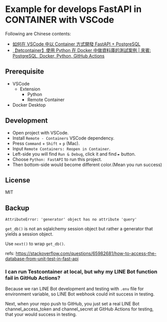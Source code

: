 # Example for develops FastAPI in CONTAINER with VSCode

Following are Chinese contents:
- [如何在 VSCode 中以 Container 方式開發 FastAPI + PostgreSQL](https://nijialin.com/2021/05/29/fastapi-dev-in-container-vscode/)
- [【tetcontainer】使用 Python 在 Docker 中做資料庫的測試案例 | 來賓: PostgreSQL, Docker, Python, GitHub Actions](https://nijialin.com/2021/11/25/python-testcontainer-fasstapi-database/)

## Prerequisite

- VSCode
  - Extension
    - Python
    - Remote Container
- Docker Desktop

## Development

- Open project with VSCode.
- Install `Remote - Containers` VSCode dependency.
- Press `Command` + `Shift` + `p` (Mac).
- Input `Remote Containers: Reopen in Container`.
- Left-side you will find `Run & Debug`, click it and find `►` button.
- Choose `Python: FastAPI` to run this project.
- Then bottom-side would become different color.(Mean you run success)

## License

MIT

## Backup

```
AttributeError: 'generator' object has no attribute 'query'
```

`get_db()` is not an sqlalchemy session object but rather a generator that yields a session object.

Use `next()` to wrap `get_db()`.

refs: https://stackoverflow.com/questions/65982681/how-to-access-the-database-from-unit-test-in-fast-api

### I can run Testcontainer at local, but why my LINE Bot function fail in GitHub Actions?

Because we ran LINE Bot development and testing with `.env` file for environment variable, so LINE Bot webhook could init success in testing.

Next, when your repo push to GitHub, you just set a real LINE Bot channel_access_token and channel_secret at GitHub Actions for testing, that your would success in testing.
